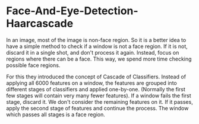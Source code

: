 # Face-And-Eye-Detection-Haarcascade
In an image, most of the image is non-face region. So it is a better idea to have a simple method to check if a window is not a face region. If it is not, discard it in a single shot, and don't process it again. Instead, focus on regions where there can be a face. This way, we spend more time checking possible face regions.

For this they introduced the concept of Cascade of Classifiers. Instead of applying all 6000 features on a window, the features are grouped into different stages of classifiers and applied one-by-one. (Normally the first few stages will contain very many fewer features). If a window fails the first stage, discard it. We don't consider the remaining features on it. If it passes, apply the second stage of features and continue the process. The window which passes all stages is a face region.
